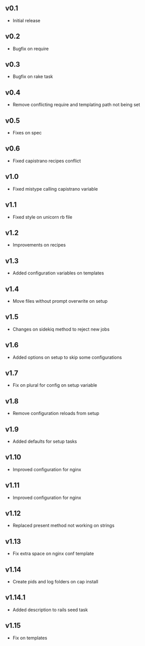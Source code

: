 ## v0.1

* Initial release

## v0.2

* Bugfix on require

## v0.3

* Bugfix on rake task

## v0.4

* Remove conflicting require and templating path not being set

## v0.5

* Fixes on spec

## v0.6

* Fixed capistrano recipes conflict

## v1.0

* Fixed mistype calling capistrano variable

## v1.1

* Fixed style on unicorn rb file

## v1.2

* Improvements on recipes

## v1.3

* Added configuration variables on templates

## v1.4

* Move files without prompt overwrite on setup

## v1.5

* Changes on sidekiq method to reject new jobs

## v1.6

* Added options on setup to skip some configurations

## v1.7

* Fix on plural for config on setup variable

## v1.8

* Remove configuration reloads from setup

## v1.9

* Added defaults for setup tasks

## v1.10

* Improved configuration for nginx

## v1.11

* Improved configuration for nginx

## v1.12

* Replaced present method not working on strings

## v1.13

* Fix extra space on nginx conf template

## v1.14

* Create pids and log folders on cap install

## v1.14.1

* Added description to rails seed task

## v1.15

* Fix on templates
